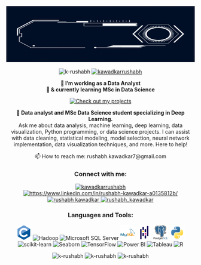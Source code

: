 <img src="https://github.com/k-Rushabh/minimal/blob/master/Github%20Themes.gif"  alt="Alt Text" width="1000" height="150" >
<p align="center">
  <img src="https://komarev.com/ghpvc/?username=k-rushabh&label=Profile%20views&color=0e75b6&style=flat" alt="k-rushabh" />
  <a href="https://twitter.com/kawadkarrushabh" target="blank">
    <img src="https://img.shields.io/twitter/follow/kawadkarrushabh?logo=twitter&style=for-the-badge" alt="kawadkarrushabh" />
  </a>
</p>

<p align="center">
  <strong>🔭 I’m working as a Data Analyst</strong>
  <br>
  <strong>🌱 & currently learning MSc in Data Science</strong>
</p>

<p align="center">
  <a href="https://github.com/k-Rushabh?tab=repositories">
    <img src="https://img.shields.io/badge/Check%20out%20my%20projects-Here-brightgreen" alt="Check out my projects" />
  </a>
</p>

<p align="center">
  <strong>💬 Data analyst and MSc Data Science student specializing in Deep Learning.</strong>
  <br>
  Ask me about data analysis, machine learning, deep learning, data visualization, Python programming, or data science projects. I can assist with data cleaning, statistical modeling, model selection, neural network implementation, data visualization techniques, and more. Here to help!
</p>

<p align="center">
  📫 How to reach me: rushabh.kawadkar7@gmail.com
</p>

<h3 align="center">Connect with me:</h3>
<p align="center">
  <a href="https://twitter.com/kawadkarrushabh" target="blank">
    <img src="https://raw.githubusercontent.com/rahuldkjain/github-profile-readme-generator/master/src/images/icons/Social/twitter.svg" alt="kawadkarrushabh" height="30" width="40" />
  </a>
  <a href="https://www.linkedin.com/in/rushabh-kawadkar-a0135812b/" target="blank">
    <img src="https://raw.githubusercontent.com/rahuldkjain/github-profile-readme-generator/master/src/images/icons/Social/linked-in-alt.svg" alt="https://www.linkedin.com/in/rushabh-kawadkar-a0135812b/" height="30" width="40" />
  </a>
  <a href="https://kaggle.com/rushabh kawadkar" target="blank">
    <img src="https://raw.githubusercontent.com/rahuldkjain/github-profile-readme-generator/master/src/images/icons/Social/kaggle.svg" alt="rushabh kawadkar" height="30" width="40" />
  </a>
  <a href="https://instagram.com/rushabh_kawadkar" target="blank">
    <img src="https://raw.githubusercontent.com/rahuldkjain/github-profile-readme-generator/master/src/images/icons/Social/instagram.svg" alt="rushabh_kawadkar" height="30" width="40" />
  </a>
</p>

<h3 align="center">Languages and Tools:</h3>
<p align="center"> 
  <img src="https://raw.githubusercontent.com/devicons/devicon/master/icons/c/c-original.svg" alt="C" width="40" height="40"/> 
  <img src="https://www.vectorlogo.zone/logos/apache_hadoop/apache_hadoop-icon.svg" alt="Hadoop" width="40" height="40"/> 
  <img src="https://www.svgrepo.com/show/303229/microsoft-sql-server-logo.svg" alt="Microsoft SQL Server" width="40" height="40"/> 
  <img src="https://raw.githubusercontent.com/devicons/devicon/master/icons/mysql/mysql-original-wordmark.svg" alt="MySQL" width="40" height="40"/> 
  <img src="https://raw.githubusercontent.com/devicons/devicon/2ae2a900d2f041da66e950e4d48052658d850630/icons/pandas/pandas-original.svg" alt="Pandas" width="40" height="40"/> 
  <img src="https://raw.githubusercontent.com/devicons/devicon/master/icons/postgresql/postgresql-original-wordmark.svg" alt="PostgreSQL" width="40" height="40"/> 
  <img src="https://raw.githubusercontent.com/devicons/devicon/master/icons/python/python-original.svg" alt="Python" width="40" height="40"/> 
  <img src="https://scikit-learn.org/stable/_static/scikit-learn-logo-small.png" alt="scikit-learn" width="40" height="40"/> 
  <img src="https://seaborn.pydata.org/_static/logo-mark-lightbg.svg" alt="Seaborn" width="40" height="40"/> 
  <img src="https://www.vectorlogo.zone/logos/tensorflow/tensorflow-icon.svg" alt="TensorFlow" width="40" height="40"/> 
  <img src="https://github.com/microsoft/PowerBI-Icons/blob/main/PNG/Power-BI.png" alt="Power BI" width="40" height="40"/> 
  <img src="https://cdns.tblsft.com/sites/all/themes/tabwat/logo.png" alt="Tableau" width="100" height="40"/> 
  <img src="https://www.r-project.org/logo/Rlogo.svg" alt="R" width="40" height="40"/> 
</p>

<div align="center">
  <img src="https://github-readme-stats.vercel.app/api/top-langs/?username=k-rushabh&layout=compact&langs_count=8&theme=dark" alt="k-rushabh" width="400" height="200" />
  <img src="https://github-readme-stats.vercel.app/api?username=k-rushabh&show_icons=true&locale=en&theme=dark" alt="k-rushabh" width="400" height="200" />
  <img src="https://github-readme-streak-stats.herokuapp.com/?user=k-rushabh&theme=dark" alt="k-rushabh" width="1800" height="200" />
</div>
